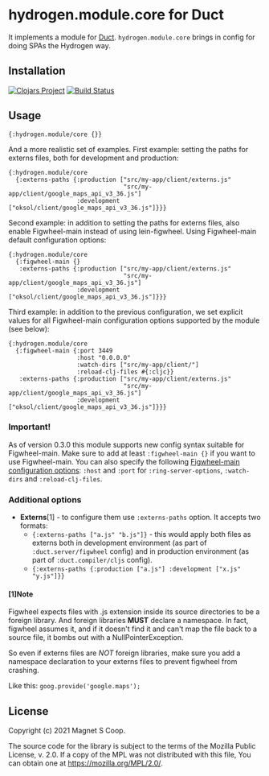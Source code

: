 # hydrogen.module.core for Duct

It implements a module for [Duct](https://github.com/duct-framework/duct).
`hydrogen.module.core` brings in config for doing SPAs the Hydrogen way.

## Installation

[![Clojars Project](https://img.shields.io/clojars/v/hydrogen/module.core.svg)](https://clojars.org/hydrogen/module.core)
[![Build Status](https://travis-ci.com/magnetcoop/hydrogen.module.core.svg?branch=master)](https://travis-ci.com/magnetcoop/hydrogen.module.core)

## Usage

```edn
{:hydrogen.module/core {}}
```

And a more realistic set of examples. First example: setting the paths for externs files, both for development and production:

```edn
{:hydrogen.module/core
  {:externs-paths {:production ["src/my-app/client/externs.js"
                                "src/my-app/client/google_maps_api_v3_36.js"]
                   :development ["oksol/client/google_maps_api_v3_36.js"]}}}
```

Second example: in addition to setting the paths for externs files, also enable Figwheel-main instead of using lein-figwheel. Using Figwheel-main default configuration options:

```edn
{:hydrogen.module/core
  {:figwheel-main {}
   :externs-paths {:production ["src/my-app/client/externs.js"
                                "src/my-app/client/google_maps_api_v3_36.js"]
                   :development ["oksol/client/google_maps_api_v3_36.js"]}}}
```

Third example: in addition to the previous configuration, we set explicit values for all Figwheel-main configuration options supported by the module (see below):

```edn
{:hydrogen.module/core
  {:figwheel-main {:port 3449
                   :host "0.0.0.0"
                   :watch-dirs ["src/my-app/client/"]
                   :reload-clj-files #{:cljc}}
   :externs-paths {:production ["src/my-app/client/externs.js"
                                "src/my-app/client/google_maps_api_v3_36.js"]
                   :development ["oksol/client/google_maps_api_v3_36.js"]}}}
```

### Important!

As of version 0.3.0 this module supports new config syntax suitable for Figwheel-main. Make sure to add at least `:figwheel-main {}` if you want to use Figwheel-main. You can also specify the following [Figwheel-main configuration options](https://figwheel.org/config-options): `:host` and `:port` for `:ring-server-options`, `:watch-dirs` and `:reload-clj-files`.

### Additional options

- **Externs**\[1\] - to configure them use `:externs-paths` option. It accepts two formats:
    - `{:externs-paths ["a.js" "b.js"]}` - this would apply both files as externs both in development environment (as part of `:duct.server/figwheel` config) and in production environment (as part of `:duct.compiler/cljs` config).
    - `{:externs-paths {:production ["a.js"] :development ["x.js" "y.js"]}}`

#### \[1\]Note

Figwheel expects files with .js extension inside its source directories to be a foreign library. And foreign libraries **MUST** declare a namespace. In fact, figwheel assumes it, and if it doesn't find it and can't map the file back to a source file, it bombs out with a NullPointerException.

So even if externs files are *NOT* foreign libraries, make sure you add a namespace declaration to your externs files to prevent figwheel from crashing.

Like this: `goog.provide('google.maps');`

## License

Copyright (c) 2021 Magnet S Coop.

The source code for the library is subject to the terms of the Mozilla Public License, v. 2.0. If a copy of the MPL was not distributed with this file, You can obtain one at https://mozilla.org/MPL/2.0/.
